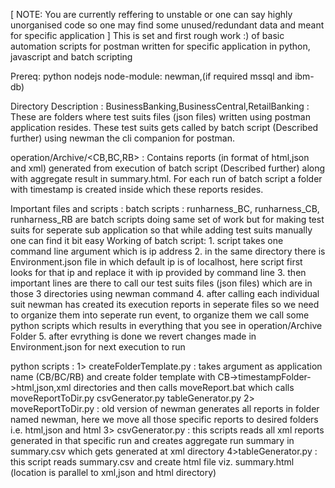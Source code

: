 [ NOTE: You are currently reffering to unstable or one can say highly unorganised code so one may find some unused/redundant data and meant for specific application ]
This is set and first rough work :) of basic automation scripts for postman written for specific application in python, javascript and batch scripting

Prereq:
python
nodejs
node-module: newman,(if required mssql and ibm-db)


Directory Description :
BusinessBanking,BusinessCentral,RetailBanking : These are folders where test suits files (json files) written using postman application resides. These test suits gets called by batch script (Described further) using newman the cli companion for postman.

operation/Archive/<CB,BC,RB> : Contains reports (in format of html,json and xml) generated from execution of batch script (Described further) along with aggregate result in summary.html. For each run of batch script a folder with timestamp is created inside which these reports resides.

Important files and scripts :
batch scripts : runharness_BC, runharness_CB, runharness_RB are batch scripts doing same set of work but for making test suits for seperate sub application so that while adding test suits manually one can find it bit easy
      Working of batch script:
      1. script takes one command line argument which is ip address
      2. in the same directory there is Environment.json file in which default ip is of localhost, here script first looks for that ip and replace it with ip provided by command line
      3. then important lines are there to call our test suits files (json files) which are in those 3 directories using newman command
      4. after calling each individual suit newman has created its execution reports in seperate files so we need to organize them into seperate run event, to organize them we call some python scripts which results in everything that you see in operation/Archive Folder
      5. after evrything is done we revert changes made in Environment.json for next execution to run

python scripts :
       1> createFolderTemplate.py : takes argument as application name (CB/BC/RB) and create folder template with CB->timestampFolder->html,json,xml directories and then calls moveReport.bat which calls moveReportToDir.py csvGenerator.py tableGenerator.py
       2> moveReportToDir.py : old version of newman generates all reports in folder named newman, here we move all those specific reports to desired folders i.e. html,json and html
       3> csvGenerator.py : this scripts reads all xml reports generated in that specific run and creates aggregate run summary in summary.csv which gets generated at xml directory
       4>tableGenerator.py : this script reads summary.csv and create html file viz. summary.html (location is parallel to xml,json and html directory)